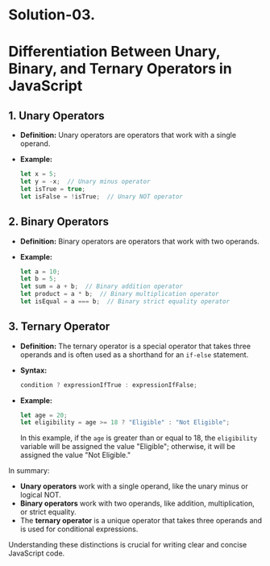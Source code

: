 # Solution-03.

# Differentiation Between Unary, Binary, and Ternary Operators in JavaScript

## 1. Unary Operators

- **Definition:** Unary operators are operators that work with a single operand.
- **Example:**

    ```javascript
    let x = 5;
    let y = -x;  // Unary minus operator
    let isTrue = true;
    let isFalse = !isTrue;  // Unary NOT operator
    ```

## 2. Binary Operators

- **Definition:** Binary operators are operators that work with two operands.
- **Example:**

    ```javascript
    let a = 10;
    let b = 5;
    let sum = a + b;  // Binary addition operator
    let product = a * b;  // Binary multiplication operator
    let isEqual = a === b;  // Binary strict equality operator
    ```

## 3. Ternary Operator

- **Definition:** The ternary operator is a special operator that takes three operands and is often used as a shorthand for an `if-else` statement.
- **Syntax:**
    ```javascript
    condition ? expressionIfTrue : expressionIfFalse;
    ```
- **Example:**

    ```javascript
    let age = 20;
    let eligibility = age >= 18 ? "Eligible" : "Not Eligible";
    ```

    In this example, if the `age` is greater than or equal to 18, the `eligibility` variable will be assigned the value "Eligible"; otherwise, it will be assigned the value "Not Eligible."

In summary:

- **Unary operators** work with a single operand, like the unary minus or logical NOT.
- **Binary operators** work with two operands, like addition, multiplication, or strict equality.
- The **ternary operator** is a unique operator that takes three operands and is used for conditional expressions.

Understanding these distinctions is crucial for writing clear and concise JavaScript code.
